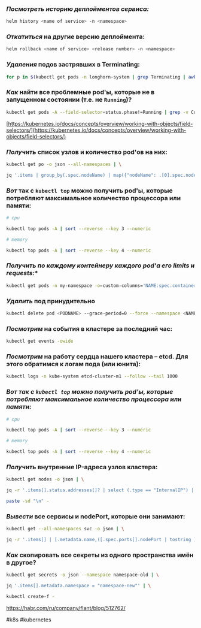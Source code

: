 
### *Посмотреть историю деплойментов сервиса:*
```bash
helm history <name of service> -n <namespace>
```
### *Откатиться* на другие версию деплоймента:
```bash
helm rollback <name of service> <release number> -n <namespace>
```
### *Удаления* подов застрявших в Terminating:
```bash
for p in $(kubectl get pods -n longhorn-system | grep Terminating | awk '{print $1}'); do kubectl delete pod $p -n longhorn-system --force --grace-period=0; done
```
### *Как* найти все проблемные pod'ы, которые не в запущенном состоянии (т.е. не `Running`)?
```bash
kubectl get pods -A --field-selector=status.phase!=Running | grep -v Complete
```
[https://kubernetes.io/docs/concepts/overview/working-with-objects/field-selectors/](https://kubernetes.io/docs/concepts/overview/working-with-objects/field-selectors/)
### *Получить* список узлов и количество pod'ов на них:
```bash
kubectl get po -o json --all-namespaces | \

jq '.items | group_by(.spec.nodeName) | map({"nodeName": .[0].spec.nodeName, "count": length}) | sort_by(.count)'
```
### *Вот* так с `kubectl top` можно получить pod'ы, которые потребляют максимальное количество процессора или памяти:
```bash
# cpu

kubectl top pods -A | sort --reverse --key 3 --numeric

# memory

kubectl top pods -A | sort --reverse --key 4 --numeric
```
### *Получить по каждому контейнеру каждого pod'а его limits и requests:**
```bash
kubectl get pods -n my-namespace -o=custom-columns='NAME:spec.containers[*].name,MEMREQ:spec.containers[*].resources.requests.memory,MEMLIM:spec.containers[*].resources.limits.memory,CPUREQ:spec.containers[*].resources.requests.cpu,CPULIM:spec.containers[*].resources.limits.cpu'
```
### *Удалить* под принудительно
```bash
kubectl delete pod <PODNAME> --grace-period=0 --force --namespace <NAMESPACE>
```
### *Посмотрим* на события в кластере за последний час:
```bash
kubectl get events -owide
```
### *Посмотрим* на работу сердца нашего кластера – etcd. Для этого обратимся к логам пода (или юнита):
```bash
kubectl logs -n kube-system etcd-cluster-m1 --follow --tail 1000
```
### *Вот так с `kubectl top` можно получить pod'ы, которые потребляют максимальное количество процессора или памяти:*
```bash
# cpu

kubectl top pods -A | sort --reverse --key 3 --numeric

# memory

kubectl top pods -A | sort --reverse --key 4 --numeric
```
### *Получить* внутренние IP-адреса узлов кластера:
```bash
kubectl get nodes -o json | \

jq -r '.items[].status.addresses[]? | select (.type == "InternalIP") | .address' | \

paste -sd "\n" -
```
### *Вывести* все сервисы и nodePort, которые они занимают:
```bash
kubectl get --all-namespaces svc -o json | \

jq -r '.items[] | [.metadata.name,([.spec.ports[].nodePort | tostring ] | join("|"))]| @tsv'
```
### *Как* скопировать все секреты из одного пространства имён в другое?
```bash
kubectl get secrets -o json --namespace namespace-old | \

jq '.items[].metadata.namespace = "namespace-new"' | \

kubectl create-f -
```
https://habr.com/ru/company/flant/blog/512762/


#k8s #kubernetes